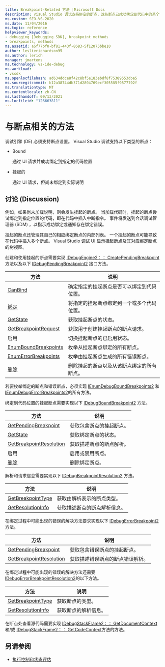 ```yaml
---
title: Breakpoint-Related 方法 |Microsoft Docs
description: Visual Studio 调试支持绑定的断点，这些断点已成功绑定到代码中的某个位置，并且仍未绑定挂起的断点。
ms.custom: SEO-VS-2020
ms.date: 11/04/2016
ms.topic: reference
helpviewer_keywords:
- debugging [Debugging SDK], breakpoint methods
- breakpoints, methods
ms.assetid: a6f77bf0-bf81-443f-8683-5f12075bbe10
author: leslierichardson95
ms.author: lerich
manager: jmartens
ms.technology: vs-ide-debug
ms.workload:
- vssdk
ms.openlocfilehash: ad634ddce8f42c8bf5e183ebdf8f75389553dba5
ms.sourcegitcommit: b12a38744db371d2894769ecf305585f9577792f
ms.translationtype: MT
ms.contentlocale: zh-CN
ms.lasthandoff: 09/13/2021
ms.locfileid: "126663811"
---
```

# <a name="breakpoint-related-methods"></a>与断点相关的方法
调试引擎 (DE) 必须支持断点设置。 Visual Studio 调试支持以下类型的断点：

- Bound

     通过 UI 请求并成功绑定到指定的代码位置

- 挂起的

     通过 UI 请求，但尚未绑定到实际说明

## <a name="discussion"></a>讨论 (Discussion)
 例如，如果尚未加载说明，则会发生挂起的断点。 当加载代码时，挂起的断点尝试绑定到指定位置的代码，即在代码中插入中断指令。 事件将发送到会话调试管理器 (SDM) ，以指示成功绑定或通知存在绑定错误。

 挂起的断点还管理其自己的相应绑定断点的内部列表。 一个挂起的断点可能导致在代码中插入多个断点。 Visual Studio 调试 UI 显示挂起断点及其对应绑定断点的树视图。

 创建和使用挂起的断点需要实现 [IDebugEngine2：： CreatePendingBreakpoint](../../extensibility/debugger/reference/idebugengine2-creatependingbreakpoint.md) 方法以及以下 [IDebugPendingBreakpoint2](../../extensibility/debugger/reference/idebugpendingbreakpoint2.md) 接口方法。

|方法|说明|
|------------|-----------------|
|[CanBind](../../extensibility/debugger/reference/idebugpendingbreakpoint2-canbind.md)|确定指定的挂起断点是否可以绑定到代码位置。|
|[绑定](../../extensibility/debugger/reference/idebugpendingbreakpoint2-bind.md)|将指定的挂起断点绑定到一个或多个代码位置。|
|[GetState](../../extensibility/debugger/reference/idebugpendingbreakpoint2-getstate.md)|获取挂起断点的状态。|
|[GetBreakpointRequest](../../extensibility/debugger/reference/idebugpendingbreakpoint2-getbreakpointrequest.md)|获取用于创建挂起断点的断点请求。|
|启用|切换挂起断点的已启用状态。|
|[EnumBoundBreakpoints](../../extensibility/debugger/reference/idebugpendingbreakpoint2-enumboundbreakpoints.md)|枚举从挂起断点绑定的所有断点。|
|[EnumErrorBreakpoints](../../extensibility/debugger/reference/idebugpendingbreakpoint2-enumerrorbreakpoints.md)|枚举由挂起断点生成的所有错误断点。|
|[删除](../../extensibility/debugger/reference/idebugpendingbreakpoint2-delete.md)|删除挂起的断点以及从该断点绑定的所有断点。|

 若要枚举绑定的断点和错误断点，必须实现 [IEnumDebugBoundBreakpoints2](../../extensibility/debugger/reference/ienumdebugboundbreakpoints2.md) 和 [IEnumDebugErrorBreakpoints2](../../extensibility/debugger/reference/ienumdebugerrorbreakpoints2.md)的所有方法。

 绑定到代码位置的挂起断点需要实现以下 [IDebugBoundBreakpoint2](../../extensibility/debugger/reference/idebugboundbreakpoint2.md) 方法。

|方法|说明|
|------------|-----------------|
|[GetPendingBreakpoint](../../extensibility/debugger/reference/idebugboundbreakpoint2-getpendingbreakpoint.md)|获取包含断点的挂起断点。|
|[GetState](../../extensibility/debugger/reference/idebugboundbreakpoint2-getstate.md)|获取绑定断点的状态。|
|[GetBreakpointResolution](../../extensibility/debugger/reference/idebugboundbreakpoint2-getbreakpointresolution.md)|获取描述断点的断点解析。|
|启用|启用或禁用断点。|
|[删除](../../extensibility/debugger/reference/idebugboundbreakpoint2-delete.md)|删除绑定断点。|

 解析和请求信息需要实现以下 [IDebugBreakpointResolution2](../../extensibility/debugger/reference/idebugbreakpointresolution2.md) 方法。

|方法|说明|
|------------|-----------------|
|[GetBreakpointType](../../extensibility/debugger/reference/idebugbreakpointresolution2-getbreakpointtype.md)|获取由解析表示的断点类型。|
|[GetResolutionInfo](../../extensibility/debugger/reference/idebugbreakpointresolution2-getresolutioninfo.md)|获取描述断点的断点解析信息。|

 在绑定过程中可能出现的错误的解决方法要求实现以下 [IDebugErrorBreakpoint2](../../extensibility/debugger/reference/idebugerrorbreakpoint2.md) 方法。

|方法|说明|
|------------|-----------------|
|[GetPendingBreakpoint](../../extensibility/debugger/reference/idebugerrorbreakpoint2-getpendingbreakpoint.md)|获取包含错误断点的挂起断点。|
|[GetBreakpointResolution](../../extensibility/debugger/reference/idebugerrorbreakpoint2-getbreakpointresolution.md)|获取描述错误断点的断点错误解析。|

 在绑定过程中可能出现的错误的解决方法还需要 [IDebugErrorBreakpointResolution2](../../extensibility/debugger/reference/idebugerrorbreakpointresolution2.md)的以下方法。

|方法|说明|
|------------|-----------------|
|[GetBreakpointType](../../extensibility/debugger/reference/idebugerrorbreakpointresolution2-getbreakpointtype.md)|获取断点的类型。|
|[GetResolutionInfo](../../extensibility/debugger/reference/idebugerrorbreakpointresolution2-getresolutioninfo.md)|获取断点的解析信息。|

 在断点处查看源代码需要实现 [IDebugStackFrame2：： GetDocumentContext](../../extensibility/debugger/reference/idebugstackframe2-getdocumentcontext.md) 和/或 [IDebugStackFrame2：： GetCodeContext](../../extensibility/debugger/reference/idebugstackframe2-getcodecontext.md)方法的方法。

## <a name="see-also"></a>另请参阅
- [执行控制和状态评估](../../extensibility/debugger/execution-control-and-state-evaluation.md)
